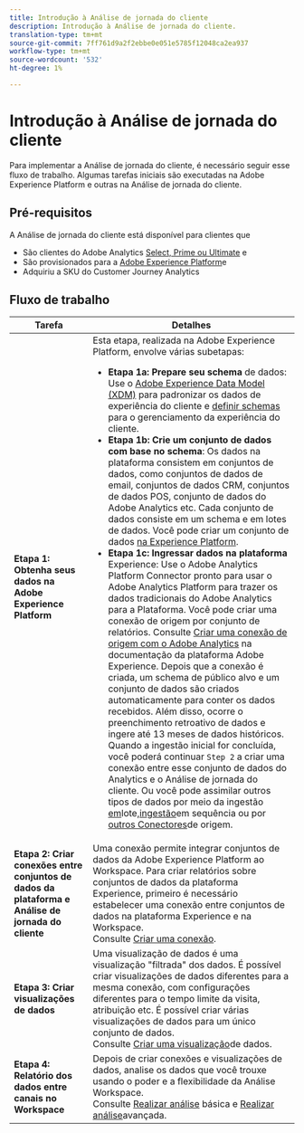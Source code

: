 ```yaml
---
title: Introdução à Análise de jornada do cliente
description: Introdução à Análise de jornada do cliente.
translation-type: tm+mt
source-git-commit: 7ff761d9a2f2ebbe0e051e5785f12048ca2ea937
workflow-type: tm+mt
source-wordcount: '532'
ht-degree: 1%

---
```



# Introdução à Análise de jornada do cliente

Para implementar a Análise de jornada do cliente, é necessário seguir esse fluxo de trabalho. Algumas tarefas iniciais são executadas na Adobe Experience Platform e outras na Análise de jornada do cliente.

## Pré-requisitos

A Análise de jornada do cliente está disponível para clientes que

* São clientes do Adobe Analytics [Select, Prime ou Ultimate](https://www.adobe.com/analytics/compare-adobe-analytics-packages.html) e
* São provisionados para a [Adobe Experience Platform](https://www.adobe.com/br/experience-platform.html)e
* Adquiriu a SKU do Customer Journey Analytics

## Fluxo de trabalho

| Tarefa | Detalhes |
|---|---|
| **Etapa 1: Obtenha seus dados na Adobe Experience Platform** | Esta etapa, realizada na Adobe Experience Platform, envolve várias subetapas:<ul><li>**Etapa 1a: Prepare seu schema** de dados: Use o [Adobe Experience Data Model (XDM)](https://www.adobe.io/apis/experienceplatform/home/xdm.html) para padronizar os dados de experiência do cliente e [definir schemas](https://www.adobe.io/apis/experienceplatform/home/tutorials/alltutorials.html#!api-specification/markdown/narrative/tutorials/schema_editor_tutorial/schema_editor_tutorial.md) para o gerenciamento da experiência do cliente.</li><li>**Etapa 1b: Crie um conjunto de dados com base no schema**: Os dados na plataforma consistem em conjuntos de dados, como conjuntos de dados de email, conjuntos de dados CRM, conjuntos de dados POS, conjunto de dados do Adobe Analytics etc. Cada conjunto de dados consiste em um schema e em lotes de dados. Você pode criar um conjunto de dados [na Experience Platform](https://www.adobe.io/apis/experienceplatform/home/tutorials/alltutorials.html#!api-specification/markdown/narrative/tutorials/creating_a_dataset_tutorial/creating_a_dataset_tutorial.md).</li><li>**Etapa 1c: Ingressar dados na plataforma** Experience: Use o Adobe Analytics Platform Connector pronto para usar o Adobe Analytics Platform para trazer os dados tradicionais do Adobe Analytics para a Plataforma. Você pode criar uma conexão de origem por conjunto de relatórios. Consulte [Criar uma conexão de origem com o Adobe Analytics](https://www.adobe.io/apis/experienceplatform/home/tutorials/alltutorials.html#!api-specification/markdown/narrative/tutorials/sources_tutorial/adobe-analytics-ui-tutorial.md) na documentação da plataforma Adobe Experience. Depois que a conexão é criada, um schema de público alvo e um conjunto de dados são criados automaticamente para conter os dados recebidos. Além disso, ocorre o preenchimento retroativo de dados e ingere até 13 meses de dados históricos. Quando a ingestão inicial for concluída, você poderá continuar `Step 2` a criar uma conexão entre esse conjunto de dados do Analytics e o Análise de jornada do cliente. Ou você pode assimilar outros tipos de dados por meio da ingestão [em](https://www.adobe.io/apis/experienceplatform/home/data-ingestion/data-ingestion-services.html#!api-specification/markdown/narrative/technical_overview/ingest_architectural_overview/ingest_architectural_overview.md)lote,[ingestão](https://www.adobe.io/apis/experienceplatform/home/data-ingestion/data-ingestion-services.html#!api-specification/markdown/narrative/technical_overview/streaming_ingest/streaming_ingest_overview.md)em sequência ou por [outros Conectores](https://www.adobe.io/apis/experienceplatform/home/data-ingestion/data-ingestion-services.html#!api-specification/markdown/narrative/technical_overview/acp_connectors_overview/acp-connectors-overview.md)de origem.</li></ul> |
| **Etapa 2: Criar conexões entre conjuntos de dados da plataforma e Análise de jornada do cliente** | Uma conexão permite integrar conjuntos de dados da Adobe Experience Platform ao Workspace. Para criar relatórios sobre conjuntos de dados da plataforma Experience, primeiro é necessário estabelecer uma conexão entre conjuntos de dados na plataforma Experience e na Workspace.<br>Consulte [Criar uma conexão](/help/connections/create-connection.md). |
| **Etapa 3: Criar visualizações de dados** | Uma visualização de dados é uma visualização &quot;filtrada&quot; dos dados. É possível criar visualizações de dados diferentes para a mesma conexão, com configurações diferentes para o tempo limite da visita, atribuição etc. É possível criar várias visualizações de dados para um único conjunto de dados.<br>Consulte [Criar uma visualização](/help/data-views/create-dataview.md)de dados. |
| **Etapa 4: Relatório dos dados entre canais no Workspace** | Depois de criar conexões e visualizações de dados, analise os dados que você trouxe usando o poder e a flexibilidade da Análise Workspace.<br>Consulte [Realizar análise](/help/projects/perform-basic-analysis.md) básica e [Realizar análise](/help/projects/perform-adv-analysis.md)avançada. |
